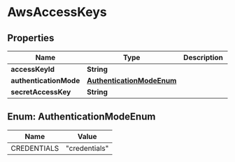 

# AwsAccessKeys


## Properties

| Name | Type | Description | Notes |
|------------ | ------------- | ------------- | -------------|
|**accessKeyId** | **String** |  |  |
|**authenticationMode** | [**AuthenticationModeEnum**](#AuthenticationModeEnum) |  |  [optional] |
|**secretAccessKey** | **String** |  |  |



## Enum: AuthenticationModeEnum

| Name | Value |
|---- | -----|
| CREDENTIALS | &quot;credentials&quot; |



